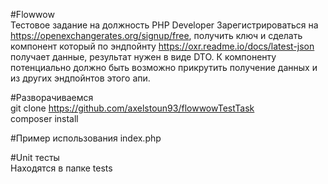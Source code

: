 #Flowwow
<br/>
Тестовое задание на должность PHP Developer
Зарегистрироваться на https://openexchangerates.org/signup/free, получить ключ и сделать компонент который по эндпойнту https://oxr.readme.io/docs/latest-json получает данные, результат нужен в виде DTO.
К компоненту потенциально должно быть возможно прикрутить получение данных и из других эндпойнтов этого апи.


#Разворачиваемся
<br/>
git clone https://github.com/axelstoun93/flowwowTestTask
<br/>
composer install 

#Пример использования
index.php

#Unit тесты
<br/>
Находятся в папке tests

